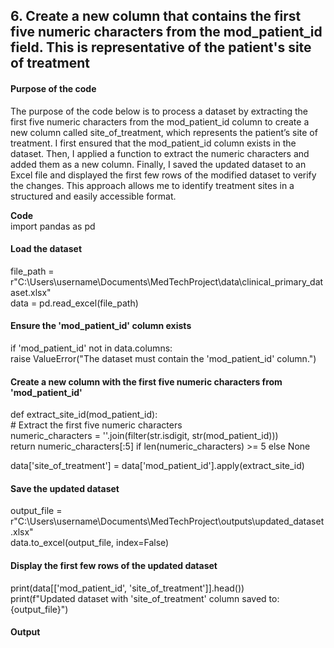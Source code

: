 ## 6. Create a new column that contains the first five numeric characters from the mod_patient_id field. This is representative of the patient's site of treatment
#### Purpose of the code
The purpose of the code below is to process a dataset by extracting the first five numeric characters from the mod_patient_id column to create a new column called site_of_treatment, which represents the patient’s site of treatment. I first ensured that the mod_patient_id column exists in the dataset. Then, I applied a function to extract the numeric characters and added them as a new column. Finally, I saved the updated dataset to an Excel file and displayed the first few rows of the modified dataset to verify the changes. This approach allows me to identify treatment sites in a structured and easily accessible format.

**Code**  
import pandas as pd

#### Load the dataset
file_path = r"C:\Users\username\Documents\MedTechProject\data\clinical_primary_dataset.xlsx"  
data = pd.read_excel(file_path)  

#### Ensure the 'mod_patient_id' column exists  
if 'mod_patient_id' not in data.columns:  
    raise ValueError("The dataset must contain the 'mod_patient_id' column.")  

#### Create a new column with the first five numeric characters from 'mod_patient_id'  
def extract_site_id(mod_patient_id):  
    # Extract the first five numeric characters  
    numeric_characters = ''.join(filter(str.isdigit, str(mod_patient_id)))  
    return numeric_characters[:5] if len(numeric_characters) >= 5 else None  

data['site_of_treatment'] = data['mod_patient_id'].apply(extract_site_id)  

#### Save the updated dataset  
output_file = r"C:\Users\username\Documents\MedTechProject\outputs\updated_dataset.xlsx"  
data.to_excel(output_file, index=False)  

#### Display the first few rows of the updated dataset  
print(data[['mod_patient_id', 'site_of_treatment']].head())  
print(f"Updated dataset with 'site_of_treatment' column saved to: {output_file}")  

#### Output

